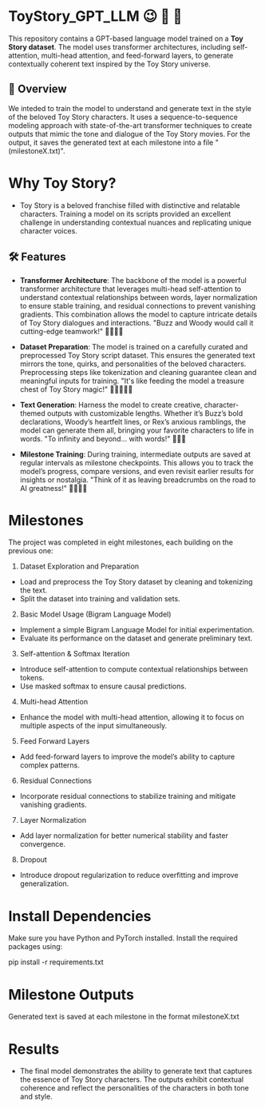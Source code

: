 # ToyStory_GPT_LLM 😉 🚀 🧸 

This repository contains a GPT-based language model trained on a **Toy Story dataset**. The model uses transformer architectures, including self-attention, multi-head attention, and feed-forward layers, to generate contextually coherent text inspired by the Toy Story universe.

## 📖 Overview

We inteded to train the model to understand and generate text in the style of the beloved Toy Story characters. It uses a sequence-to-sequence modeling approach with state-of-the-art transformer techniques to create outputs that mimic the tone and dialogue of the Toy Story movies.
For the output, it saves the generated text at each milestone into a file "(milestoneX.txt)".

# Why Toy Story?

- Toy Story is a beloved franchise filled with distinctive and relatable characters. Training a model on its scripts provided an excellent challenge in understanding contextual nuances and replicating unique character voices.

## 🛠️ Features

- **Transformer Architecture**: The backbone of the model is a powerful transformer architecture that leverages multi-head self-attention to understand contextual relationships between words, layer normalization to ensure stable training, and residual connections to prevent vanishing gradients. This combination allows the model to capture intricate details of Toy Story dialogues and interactions. "Buzz and Woody would call it cutting-edge teamwork!" 🌌👨‍🚀🚀

- **Dataset Preparation**: The model is trained on a carefully curated and preprocessed Toy Story script dataset. This ensures the generated text mirrors the tone, quirks, and personalities of the beloved characters. Preprocessing steps like tokenization and cleaning guarantee clean and meaningful inputs for training.
"It's like feeding the model a treasure chest of Toy Story magic!" 🐑👩‍🌾🤠🐎

- **Text Generation**: Harness the model to create creative, character-themed outputs with customizable lengths. Whether it’s Buzz’s bold declarations, Woody’s heartfelt lines, or Rex’s anxious ramblings, the model can generate them all, bringing your favorite characters to life in words.
"To infinity and beyond... with words!" 🧸👾🐎

- **Milestone Training**: During training, intermediate outputs are saved at regular intervals as milestone checkpoints. This allows you to track the model’s progress, compare versions, and even revisit earlier results for insights or nostalgia. "Think of it as leaving breadcrumbs on the road to AI greatness!" 👼🚀👨‍🚀

# Milestones

The project was completed in eight milestones, each building on the previous one:

1. Dataset Exploration and Preparation

- Load and preprocess the Toy Story dataset by cleaning and tokenizing the text.
- Split the dataset into training and validation sets.

2. Basic Model Usage (Bigram Language Model)

- Implement a simple Bigram Language Model for initial experimentation.
- Evaluate its performance on the dataset and generate preliminary text.

3. Self-attention & Softmax Iteration

- Introduce self-attention to compute contextual relationships between tokens.
- Use masked softmax to ensure causal predictions.

4. Multi-head Attention

- Enhance the model with multi-head attention, allowing it to focus on multiple aspects of the input simultaneously.

5. Feed Forward Layers

- Add feed-forward layers to improve the model’s ability to capture complex patterns.

6. Residual Connections

- Incorporate residual connections to stabilize training and mitigate vanishing gradients.

7. Layer Normalization

- Add layer normalization for better numerical stability and faster convergence.

8. Dropout

- Introduce dropout regularization to reduce overfitting and improve generalization.


# Install Dependencies
Make sure you have Python and PyTorch installed. Install the required packages using:

pip install -r requirements.txt


# Milestone Outputs
Generated text is saved at each milestone in the format milestoneX.txt

# Results

- The final model demonstrates the ability to generate text that captures the essence of Toy Story characters. The outputs exhibit contextual coherence and reflect the personalities of the characters in both tone and style.

  

